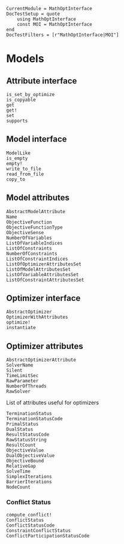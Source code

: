 ```@meta
CurrentModule = MathOptInterface
DocTestSetup = quote
    using MathOptInterface
    const MOI = MathOptInterface
end
DocTestFilters = [r"MathOptInterface|MOI"]
```

# Models

## Attribute interface

```@docs
is_set_by_optimize
is_copyable
get
get!
set
supports
```

## Model interface

```@docs
ModelLike
is_empty
empty!
write_to_file
read_from_file
copy_to
```

## Model attributes

```@docs
AbstractModelAttribute
Name
ObjectiveFunction
ObjectiveFunctionType
ObjectiveSense
NumberOfVariables
ListOfVariableIndices
ListOfConstraints
NumberOfConstraints
ListOfConstraintIndices
ListOfOptimizerAttributesSet
ListOfModelAttributesSet
ListOfVariableAttributesSet
ListOfConstraintAttributesSet
```

## Optimizer interface

```@docs
AbstractOptimizer
OptimizerWithAttributes
optimize!
instantiate
```

## Optimizer attributes

```@docs
AbstractOptimizerAttribute
SolverName
Silent
TimeLimitSec
RawParameter
NumberOfThreads
RawSolver
```

List of attributes useful for optimizers

```@docs
TerminationStatus
TerminationStatusCode
PrimalStatus
DualStatus
ResultStatusCode
RawStatusString
ResultCount
ObjectiveValue
DualObjectiveValue
ObjectiveBound
RelativeGap
SolveTime
SimplexIterations
BarrierIterations
NodeCount
```

### Conflict Status

```@docs
compute_conflict!
ConflictStatus
ConflictStatusCode
ConstraintConflictStatus
ConflictParticipationStatusCode
```
